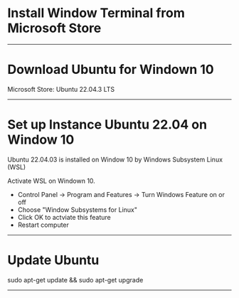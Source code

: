 # Install Window Terminal from Microsoft Store 
------
# Download Ubuntu for Windown 10

Microsoft Store:
Ubuntu 22.04.3 LTS

--------

# Set up Instance Ubuntu 22.04 on Window 10

Ubuntu 22.04.03 is installed on Window 10 by Windows Subsystem Linux (WSL)

Activate WSL on Windown 10. 

* Control Panel -> Program and Features -> Turn Windows Feature on or off
* Choose "Window Subsystems for Linux"
* Click OK to actviate this feature
* Restart computer

----------
# Update Ubuntu

sudo apt-get update && sudo apt-get upgrade

-----------


